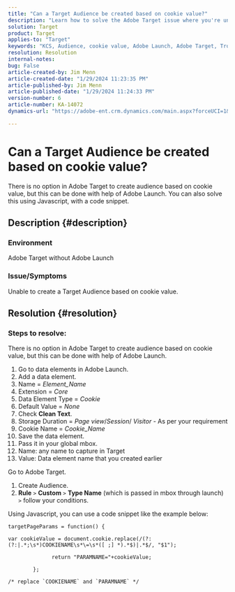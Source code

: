 ```yaml
---
title: "Can a Target Audience be created based on cookie value?"
description: "Learn how to solve the Adobe Target issue where you're unable to create a Target Audience based on cookie value."
solution: Target
product: Target
applies-to: "Target"
keywords: "KCS, Audience, cookie value, Adobe Launch, Adobe Target, Troubleshooting, option, Javascript"
resolution: Resolution
internal-notes: 
bug: False
article-created-by: Jim Menn
article-created-date: "1/29/2024 11:23:35 PM"
article-published-by: Jim Menn
article-published-date: "1/29/2024 11:24:33 PM"
version-number: 6
article-number: KA-14072
dynamics-url: "https://adobe-ent.crm.dynamics.com/main.aspx?forceUCI=1&pagetype=entityrecord&etn=knowledgearticle&id=a193e566-fdbe-ee11-9079-6045bd006268"

---
```

# Can a Target Audience be created based on cookie value?


There is no option in Adobe Target to create audience based on cookie value, but this can be done with help of Adobe Launch. You can also solve this using Javascript, with a code snippet.

## Description {#description}




### Environment



Adobe Target without Adobe Launch



### Issue/Symptoms



Unable to create a Target Audience based on cookie value.


## Resolution {#resolution}




### Steps to resolve:

There is no option in Adobe Target to create audience based on cookie value, but this can be done with help of Adobe Launch.

1. Go to data elements in Adobe Launch.
2. Add a data element.
3. Name = *Element_Name*
4. Extension = *Core*
5. Data Element Type = *Cookie*
6. Default Value = *None*
7. Check <b>Clean Text</b>.
8. Storage Duration = *Page view*/*Session*/ *Visitor* - As per your requirement
9. Cookie Name = *Cookie_Name*
10. Save the data element.
11. Pass it in your global mbox.
12. Name: any name to capture in Target
13. Value: Data element name that you created earlier


Go to Adobe Target.

1. Create Audience.
2. <b>Rule</b> `>`  <b>Custom</b> `>`  <b>Type Name</b> (which is passed in mbox through launch) `>`  follow your conditions.




Using Javascript, you can use a code snippet like the example below:


```
targetPageParams = function() {

var cookieValue = document.cookie.replace(/(?:(?:|.*;\s*)COOKIENAME\s*\=\s*([ ;] *).*$)|.*$/, "$1");

              return "PARAMNAME="+cookieValue;

        };

/* replace `COOKIENAME` and `PARAMNAME` */
```

